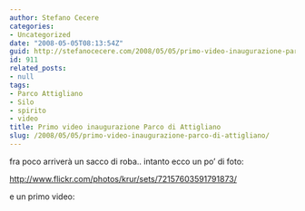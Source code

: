 ```yaml
---
author: Stefano Cecere
categories:
- Uncategorized
date: "2008-05-05T08:13:54Z"
guid: http://stefanocecere.com/2008/05/05/primo-video-inaugurazione-parco-di-attigliano/
id: 911
related_posts:
- null
tags:
- Parco Attigliano
- Silo
- spirito
- video
title: Primo video inaugurazione Parco di Attigliano
slug: /2008/05/05/primo-video-inaugurazione-parco-di-attigliano/
---
```


fra poco arriverà un sacco di roba.. intanto ecco un po&#8217; di foto:
  
<http://www.flickr.com/photos/krur/sets/72157603591791873/>

e un primo video: